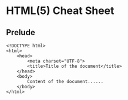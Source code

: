 # HTML(5) Cheat Sheet

## Prelude

~~~~~~~ {#prelude .html .numberLines}
<!DOCTYPE html>
<html>
	<head>		
		<meta charset="UTF-8">
		<title>Title of the document</title>
	</head>
	<body>
		Content of the document......
	</body>
</html>
~~~~~~~~~~~~~~~~~~~~~~~~~~~~~~~~~~~~~
